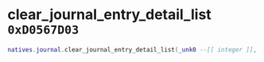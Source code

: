 # clear_journal_entry_detail_list `0xD0567D03`

```lua
natives.journal.clear_journal_entry_detail_list(_unk0 --[[ integer ]], _unk1 --[[ integer ]])
```